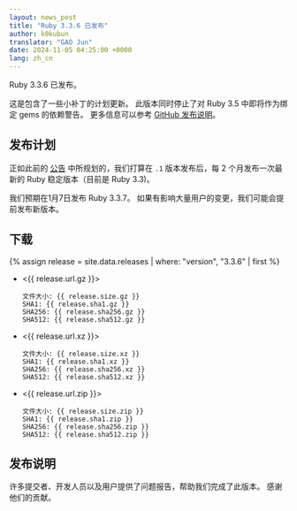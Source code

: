```yaml
---
layout: news_post
title: "Ruby 3.3.6 已发布"
author: k0kubun
translator: "GAO Jun"
date: 2024-11-05 04:25:00 +0000
lang: zh_cn
---
```


Ruby 3.3.6 已发布。

这是包含了一些小补丁的计划更新。
此版本同时停止了对 Ruby 3.5 中即将作为绑定 gems 的依赖警告。
更多信息可以参考 [GitHub 发布说明](https://github.com/ruby/ruby/releases/tag/v3_3_6)。

## 发布计划

正如此前的 [公告](https://www.ruby-lang.org/zh_cn/news/2024/07/09/ruby-3-3-4-released/) 中所规划的，我们打算在 `.1` 版本发布后，每 2 个月发布一次最新的 Ruby 稳定版本（目前是 Ruby 3.3)。

我们预期在1月7日发布 Ruby 3.3.7。 如果有影响大量用户的变更，我们可能会提前发布新版本。

## 下载

{% assign release = site.data.releases | where: "version", "3.3.6" | first %}

* <{{ release.url.gz }}>

      文件大小: {{ release.size.gz }}
      SHA1: {{ release.sha1.gz }}
      SHA256: {{ release.sha256.gz }}
      SHA512: {{ release.sha512.gz }}

* <{{ release.url.xz }}>

      文件大小: {{ release.size.xz }}
      SHA1: {{ release.sha1.xz }}
      SHA256: {{ release.sha256.xz }}
      SHA512: {{ release.sha512.xz }}

* <{{ release.url.zip }}>

      文件大小: {{ release.size.zip }}
      SHA1: {{ release.sha1.zip }}
      SHA256: {{ release.sha256.zip }}
      SHA512: {{ release.sha512.zip }}

## 发布说明

许多提交者、开发人员以及用户提供了问题报告，帮助我们完成了此版本。
感谢他们的贡献。
